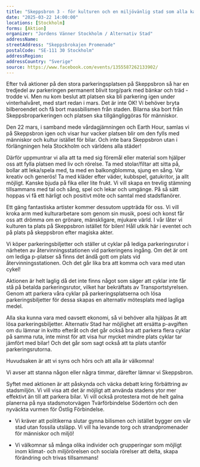 ```yaml
---
title: "Skeppsbron 3 - för kulturen och en miljövänlig stad som alla kan njuta av på lika villkor! "
date: "2025-03-22 14:00:00"
locations: [Stockholm]
forms: [Aktion]
organizer: "Jordens Vänner Stockholm / Alternativ Stad"
addressName: 
streetAddress: "Skeppsbrokajen Promenade"
postalCode: "SE-111 30 Stockholm"
addressRegion:
addressCountry: "Sverige"
source: https://www.facebook.com/events/1355587262133902/
---
```

Efter två aktioner på den stora parkeringsplatsen på Skeppsbron så har en tredjedel av parkeringen permanent blivit torg/park med bänkar och träd - trodde vi. Men nu kom beslut att platsen ska bli parkering igen under vinterhalvåret, med start redan i mars. Det är inte OK! Vi behöver bryta bilberoendet och få bort massbilismen från staden. Bilarna ska bort från Skeppsbroparkeringen och platsen ska tillgängliggöras för människor.

Den 22 mars, i samband mede vårdagjämningen och Earth Hour, samlas vi på Skeppsbron igen och visar hur vacker platsen blir om den fylls med människor och kultur istället för bilar. Och inte bara Skeppsbron utan i förlängningen hela Stockholm och världens alla städer! 

Därför uppmuntrar vi alla att ta med sig föremål eller material som hjälper oss att fylla platsen med liv och rörelse. Ta med stolar/filtar att sitta på, bollar att leka/spela med, ta med en balkongblomma, sjung en sång. Var kreativ och generös! Ta med kläder efter väder, kubbspel, gatukritor, ja allt möjligt. Kanske bjuda på fika eller lite frukt. Vi vill skapa en trevlig stämning tillsammans med tal och sång, spel och lekar och umgänge. På så sätt hoppas vi få ett härligt och positivt möte och samtal med stadsflanörer. 

Ett gäng fantastiska artister kommer dessutom uppträda för oss. Vi vill kroka arm med kulturarbetare som genom sin musik, poesi och konst får oss att drömma om en grönare, mänskligare, mjukare värld. I vår låter vi kulturen ta plats på Skeppsbron istället för bilen! Håll utkik här i eventet och på plats på skeppsbron efter magiska akter.

Vi köper parkeringsbiljetter och ställer ut cyklar på lediga parkeringsrutor i närheten av återvinningsstationen vid parkeringens ingång. Om det är ont om lediga p-platser så finns det ändå gott om plats vid återvinningsstationen. Och det går lika bra att komma och vara med utan cykel!

Aktionen är helt laglig då det inte finns något som säger att cyklar inte får stå på betalda parkeringsrutor, vilket har bekräftats av Transportstyrelsen. Genom att parkera våra cyklar på parkeringsplatserna och lösa parkeringsbiljetter för dessa skapas en alternativ mötesplats med lagliga medel.

Alla ska kunna vara med oavsett ekonomi, så vi behöver alla hjälpas åt att lösa parkeringsbiljetter. Alternativ Stad har möjlighet att ersätta p-avgiften om du lämnar in kvitto efteråt och det går också bra att parkera flera cyklar på samma ruta, inte minst för att visa hur mycket mindre plats cyklar tar jämfört med bilar! Och det går som sagt också att ta plats utanför parkeringsrutorna. 

Huvudsaken är att vi syns och hörs och att alla är välkomna!

Vi avser att stanna någon eller några timmar, därefter lämnar vi Skeppsbron.

Syftet med aktionen är att påskynda och väcka debatt kring förbättring av stadsmiljön. Vi vill visa att det är möjligt att använda stadens ytor mer effektivt än till att parkera bilar. Vi vill också protestera mot de helt galna planerna på nya stadsmotorvägen Tvärförbindelse Södertörn och den nyväckta vurmen för Östlig Förbindelse. 

- Vi kräver att politikerna slutar gynna bilismen och istället bygger om vår stad utan fossila utsläpp. Vi vill ha levande torg och strandpromenader för människor och miljö!

- Vi välkomnar så många olika individer och grupperingar som möjligt inom klimat- och miljörörelsen och sociala rörelser att delta, skapa förändring och trivas tillsammans!

